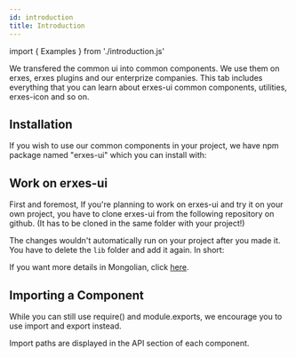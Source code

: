 ```yaml
---
id: introduction
title: Introduction
---
```


import { Examples } from './introduction.js'

<p>We transfered the common ui into common components. We use them on erxes, erxes plugins and our enterprize companies. This tab includes everything that you can learn about erxes-ui common components, utilities, erxes-icon and so on.</p>

## Installation

<p>If you wish to use our common components in your project, we have npm package named "erxes-ui" which you can install with: </p>
<Examples type="install" />

## Work on erxes-ui

<p>First and foremost, If you're planning to work on erxes-ui and try it on your own project, you have to clone erxes-ui from the following repository on github. (It has to be cloned in the same folder with your project!)</p>
<Examples type="clone" />

<p>The changes wouldn't automatically run on your project after you made it. You have to delete the <code>lib</code> folder and add it again. In short:</p>
<Examples type="erxes-ui" />

<p>If you want more details in Mongolian, click <a href="https://culture.erxes.mn/knowledge-base/article/detail?catId=Boi5KHCnjdncLSJxc&_id=rRFqeG5czQwNR7uoC">here</a>.</p>


## Importing a Component

<p>While you can still use require() and module.exports, we encourage you to use import and export instead.</p>
<p>Import paths are displayed in the API section of each component.</p>

<Examples type="import" />